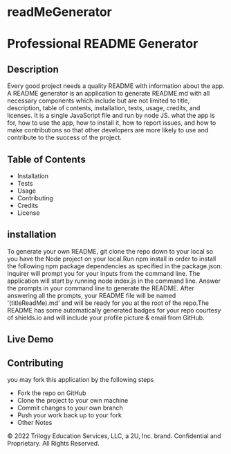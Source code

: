 # readMeGenerator
# Professional README Generator

## Description 

Every good project needs a quality README with information about the app. A README generator is an application to generate README.md with all necessary components which include but are not limited to title, description, table of contents, installation, tests, usage, credits, and licenses. It is a single JavaScript file and run by node JS. what the app is for, how to use the app, how to install it, how to report issues, and how to make contributions so that other developers are more likely to use and contribute to the success of the project.

## Table of Contents
* Installation
* Tests
* Usage
* Contributing
* Credits
* License

## installation 

To generate your own README, git clone the repo down to your local so you have the Node project on your local.Run npm install in order to install the following npm package dependencies as specified in the package.json: inquirer will prompt you for your inputs from the command line. The application will start by running node index.js in the command line. Answer the prompts in your command line to generate the README. After answering all the prompts, your README file will be named '(titleReadMe).md' and will be ready for you at the root of the repo.The README has some automatically generated badges for your repo courtesy of shields.io and will include your profile picture & email from GitHub.

## Live Demo 



## Contributing 

you may fork this application by the following steps

* Fork the repo on GitHub
* Clone the project to your own machine
* Commit changes to your own branch
* Push your work back up to your fork
* Other Notes


© 2022 Trilogy Education Services, LLC, a 2U, Inc. brand. Confidential and Proprietary. All Rights Reserved.
